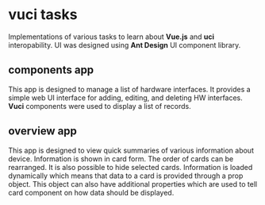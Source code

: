 # vuci tasks

Implementations of various tasks to learn about **Vue.js** and **uci** interopability. UI was designed using **Ant Design** UI component library.

## components app

This app is designed to manage a list of hardware interfaces. It provides a simple web UI interface for adding, editing, and deleting HW interfaces. **Vuci** components were used to display a list of records.

## overview app

This app is designed to view quick summaries of various information about device. Information is shown in card form. The order of cards can be rearranged. It is also possible to hide selected cards. Information is loaded dynamically which means that data to a card is provided through a prop object. This object can also have additional properties which are used to tell card component on how data should be displayed.
